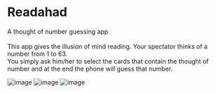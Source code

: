 # Readahad
A thought of number guessing app</br></br>
This app gives the illusion of mind reading. Your spectator thinks of a number from 1 to 63.</br>
You simply ask him/her to select the cards that contain the thought of number and at the end the phone will guess that number.</br>

![image](https://user-images.githubusercontent.com/24807183/96432058-a86fcb00-1204-11eb-8484-d4dd1377f570.png)   ![image](https://user-images.githubusercontent.com/24807183/96431320-a0fbf200-1203-11eb-8355-5c500df8295b.png)  ![image](https://user-images.githubusercontent.com/24807183/96432263-ec62d000-1204-11eb-8131-bf0c0a3979b4.png)




